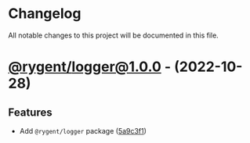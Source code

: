 # Changelog

All notable changes to this project will be documented in this file.

# [@rygent/logger@1.0.0](https://github.com/Rygent/Utilities/tree/@rygent/logger@1.0.0) - (2022-10-28)

## Features

- Add `@rygent/logger` package ([5a9c3f1](https://github.com/Rygent/Utilities/commit/5a9c3f144134a6a3a039c54a2dde7c01720c6db0))

